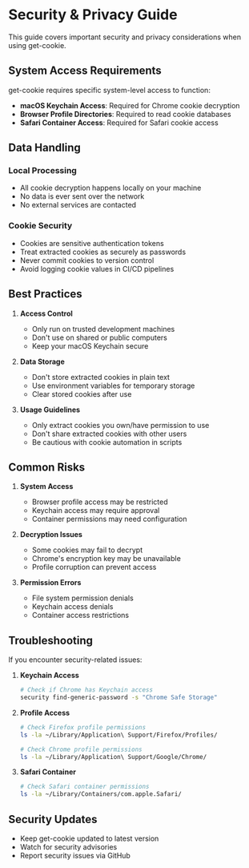 # Security & Privacy Guide

This guide covers important security and privacy considerations when using get-cookie.

## System Access Requirements

get-cookie requires specific system-level access to function:

- **macOS Keychain Access**: Required for Chrome cookie decryption
- **Browser Profile Directories**: Required to read cookie databases
- **Safari Container Access**: Required for Safari cookie access

## Data Handling

### Local Processing

- All cookie decryption happens locally on your machine
- No data is ever sent over the network
- No external services are contacted

### Cookie Security

- Cookies are sensitive authentication tokens
- Treat extracted cookies as securely as passwords
- Never commit cookies to version control
- Avoid logging cookie values in CI/CD pipelines

## Best Practices

1. **Access Control**

   - Only run on trusted development machines
   - Don't use on shared or public computers
   - Keep your macOS Keychain secure

2. **Data Storage**

   - Don't store extracted cookies in plain text
   - Use environment variables for temporary storage
   - Clear stored cookies after use

3. **Usage Guidelines**
   - Only extract cookies you own/have permission to use
   - Don't share extracted cookies with other users
   - Be cautious with cookie automation in scripts

## Common Risks

1. **System Access**

   - Browser profile access may be restricted
   - Keychain access may require approval
   - Container permissions may need configuration

2. **Decryption Issues**

   - Some cookies may fail to decrypt
   - Chrome's encryption key may be unavailable
   - Profile corruption can prevent access

3. **Permission Errors**
   - File system permission denials
   - Keychain access denials
   - Container access restrictions

## Troubleshooting

If you encounter security-related issues:

1. **Keychain Access**

   ```bash
   # Check if Chrome has Keychain access
   security find-generic-password -s "Chrome Safe Storage"
   ```

2. **Profile Access**

   ```bash
   # Check Firefox profile permissions
   ls -la ~/Library/Application\ Support/Firefox/Profiles/

   # Check Chrome profile permissions
   ls -la ~/Library/Application\ Support/Google/Chrome/
   ```

3. **Safari Container**
   ```bash
   # Check Safari container permissions
   ls -la ~/Library/Containers/com.apple.Safari/
   ```

## Security Updates

- Keep get-cookie updated to latest version
- Watch for security advisories
- Report security issues via GitHub
